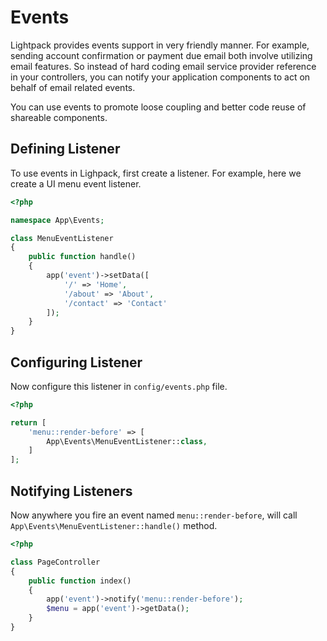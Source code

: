 # Events

Lightpack provides events support in very friendly manner. For example, 
sending account confirmation or payment due email both involve
utilizing email features. So instead of hard coding email service provider
reference in your controllers, you can notify your application components
to act on behalf of email related events.

<p class="tip">
You can use events to promote loose coupling and better code reuse of shareable
components.
</p>

## Defining Listener

To use events in Lighpack, first create a listener. For example, here we create 
a UI menu event listener.

```php
<?php

namespace App\Events;

class MenuEventListener
{
    public function handle()
    {
        app('event')->setData([
            '/' => 'Home', 
            '/about' => 'About', 
            '/contact' => 'Contact'
        ]);
    }
}
```

## Configuring Listener

Now configure this listener in <code>config/events.php</code> file.

```php
<?php

return [
    'menu::render-before' => [
        App\Events\MenuEventListener::class,
    ]
];
```

## Notifying Listeners

Now anywhere you fire an event named <code>menu::render-before</code>,
will call <code>App\Events\MenuEventListener::handle()</code> method.

```php
<?php

class PageController
{
    public function index()
    {
        app('event')->notify('menu::render-before');
        $menu = app('event')->getData();
    }
}
```